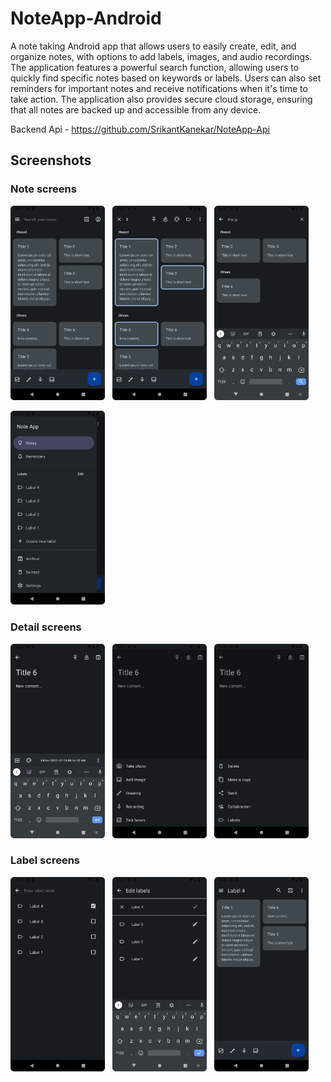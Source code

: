 # NoteApp-Android

A note taking Android app that allows users to easily create, edit, and organize notes, with options to add labels, images, and audio recordings. The application features a powerful search function, allowing users to quickly find specific notes based on keywords or labels. Users can also set reminders for important notes and receive notifications when it's time to take action. The application also provides secure cloud storage, ensuring that all notes are backed up and accessible from any device.

Backend Api - https://github.com/SrikantKanekar/NoteApp-Api

## Screenshots

### Note screens

<img src="/screenshots/notes_screen.png" width="30%"> &nbsp; 
<img src="/screenshots/notes_screen_selected.png" width="30%"> &nbsp; 
<img src="/screenshots/search_screen.png" width="30%"> &nbsp; 

<img src="/screenshots/menu.png" width="30%"> &nbsp; 

### Detail screens

<img src="/screenshots/detail_screen.png" width="30%"> &nbsp; 
<img src="/screenshots/detail_bottom_sheet_1.png" width="30%"> &nbsp; 
<img src="/screenshots/detail_bottom_sheet_2.png" width="30%"> &nbsp; 

### Label screens

<img src="/screenshots/add_label_screen.png" width="30%"> &nbsp; 
<img src="/screenshots/edit_label_screen.png" width="30%"> &nbsp; 
<img src="/screenshots/label_screen.png" width="30%"> &nbsp; 
